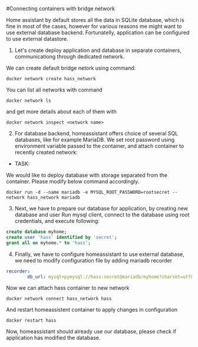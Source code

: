 #Connecting containers with bridge network

Home assistant by default stores all the data in SQLite database, which is fine in most of the cases, 
however for various reasons me might want to use external database backend. Fortunatelly, application
can be configured to use external datastore.

1. Let's create deploy application and database in separate containers, communicationg through dedicated network.

We can create default bridge netork using command:

```console
docker network create hass_network
```
You can list all networks with command
```console
docker network ls
```
and get more details about each of them with 
```console
docker network inspect <network name>
```

2. For database backend, homeassistant offers choice of several SQL databases, like for example MariaDB.
We set root password using environment variable passed to the container, and attach container to 
recently created network:

* TASK: 

We would like to deploy database with storage separated from the container. Please modify below command accordingly. 

```console
docker run -d --name mariadb -e MYSQL_ROOT_PASSWORD=rootsecret --network hass_network mariadb
```
3. Next, we have to prepare our database for application, by creating new database and user
Run mysql client, connect to the database using root credentials, and execute following:

```sql
create database myhome;
create user 'hass' identified by 'secret';
grant all on myhome.* to 'hass';
```

4. Finally, we have to configure homeassistant to use external database, we need to modify configuration file by adding mariadb recorder

```yaml
recorder:
        db_url: mysql+pymysql://hass:secret@mariadb/myhome?charset=utf8
```

Now we can attach hass container to new network

```console
docker network connect hass_network hass
```
And restart homeassistent container to apply changes in configuration

```console
docker restart hass
```
Now, homeassistant should already use our database, please check if application has modified the database.


